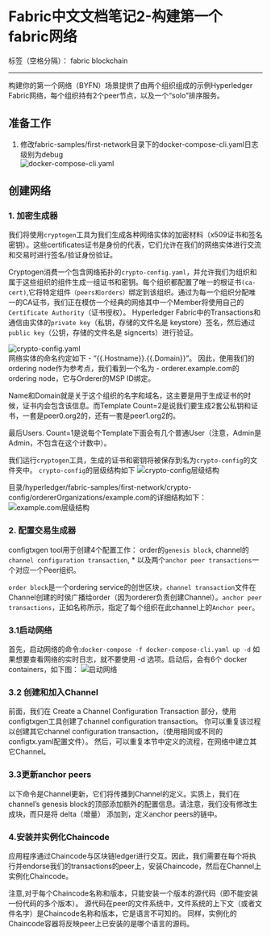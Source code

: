 ﻿# Fabric中文文档笔记2-构建第一个fabric网络

标签（空格分隔）： fabric blockchain 

---

构建你的第一个网络（BYFN）场景提供了由两个组织组成的示例Hyperledger Fabric网络，每个组织持有2个peer节点，以及一个“solo”排序服务。

## 准备工作
1. 修改fabric-samples/first-network目录下的docker-compose-cli.yaml日志级别为debug <br>
![docker-compose-cli.yaml][1] <br>

## 创建网络
### 1. 加密生成器
我们将使用`cryptogen`工具为我们生成各种网络实体的加密材料（x509证书和签名密钥）。这些certificates证书是身份的代表，它们允许在我们的网络实体进行交流和交易时进行签名/验证身份验证。

Cryptogen消费一个包含网络拓扑的`crypto-config.yaml`，并允许我们为组织和属于这些组织的组件生成一组证书和密钥。每个组织都配置了唯一的根证书`(ca-cert)`,它将特定组件`（peers和orders）`绑定到该组织。通过为每一个组织分配唯一的CA证书，我们正在模仿一个经典的网络其中一个Member将使用自己的`Certificate Authority`（证书授权）。 Hyperledger Fabric中的Transactions和通信由实体的`private key`（私钥，存储的文件名是 keystore）签名，然后通过`public key`（公钥，存储的文件名是 signcerts）进行验证。

![crypto-config.yaml][2] <br>
网络实体的命名约定如下 - “{{.Hostname}}.{{.Domain}}”。 因此，使用我们的ordering node作为参考点，我们看到一个名为 - orderer.example.com的ordering node，它与Orderer的MSP ID绑定。

Name和Domain就是关于这个组织的名字和域名，这主要是用于生成证书的时候，证书内会包含该信息。而Template Count=2是说我们要生成2套公私钥和证书，一套是peer0.org2的，还有一套是peer1.org2的。

最后Users. Count=1是说每个Template下面会有几个普通User（注意，Admin是Admin，不包含在这个计数中）。

我们运行`cryptogen`工具，生成的证书和密钥将被保存到名为`crypto-config`的文件夹中。
`crypto-config`的层级结构如下
![crypto-config层级结构][3] <br>

目录/hyperledger/fabric-samples/first-network/crypto-config/ordererOrganizations/example.com的详细结构如下：
![example.com层级结构][4] <br>

### 2. 配置交易生成器
configtxgen tool用于创建4个配置工作： order的`genesis block`, channel的`channel configuration transaction`, * 以及两个`anchor peer transactions`一个对应一个Peer组织。

`order block`是一个ordering service的创世区块，`channel transaction`文件在Channel创建的时侯广播给order（因为orderer负责创建Channel）。`anchor peer transactions`，正如名称所示，指定了每个组织在此channel上的`Anchor peer`。

### 3.1启动网络
首先，启动网络的命令:`docker-compose -f docker-compose-cli.yaml up -d`
如果想要查看网络的实时日志，就不要使用 -d 选项。启动后，会有6个 docker containers，如下图：
![启动网络][5]

### 3.2 创建和加入Channel
前面，我们在 Create a Channel Configuration Transaction 部分，使用 configtxgen工具创建了channel configuration transaction。 你可以重复该过程以创建其它channel configuration transaction，（使用相同或不同的configtx.yaml配置文件）。 然后，可以重复本节中定义的流程，在网络中建立其它Channel。

### 3.3更新anchor peers
以下命令是Channel更新，它们将传播到Channel的定义。实质上，我们在channel’s genesis block的顶部添加额外的配置信息。请注意，我们没有修改生成块，而只是将 delta（增量） 添加到，定义anchor peers的链中。

### 4.安装并实例化Chaincode
应用程序通过Chaincode与区块链ledger进行交互。因此，我们需要在每个将执行并endorse我们的transactions的peer上，安装Chaincode，然后在Channel上实例化Chaincode。

注意,对于每个Chaincode名称和版本，只能安装一个版本的源代码（即不能安装一份代码的多个版本）。 源代码在peer的文件系统中，文件系统的上下文（或者文件名字）是Chaincode名称和版本，它是语言不可知的。 同样，实例化的Chaincode容器将反映peer上已安装的是哪个语言的源码。


  [1]: http://static.zybuluo.com/xiaocorn/vcjlxtmatya5jtds73qjxy6a/image_1cmkkte8pe83pltaaj13vd1tt19.png
  [2]: http://static.zybuluo.com/xiaocorn/lif8nz4080pc7mwzzvgz1rz4/image_1cmklg54up801apa8ul1kkstqhm.png
  [3]: http://static.zybuluo.com/xiaocorn/tcisx7y4ejz11dc5zb4wo6yf/image_1cmkls0o3dnh1jc3tek60g1lqa1j.png
  [4]: http://static.zybuluo.com/xiaocorn/zlfbj4f0hc4l5yzgsgymqmbz/image_1cmkltf6cus91fch10ln1bpntsn20.png
  [5]: http://static.zybuluo.com/xiaocorn/00n2re06comykikndqiqhrmw/image_1cmkngc59anb1s8m1rdf10vipee2d.png